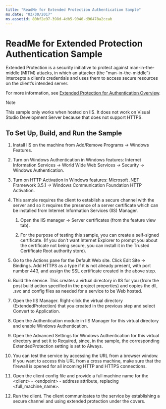 ```yaml
---
title: "ReadMe for Extended Protection Authentication Sample"
ms.date: "03/30/2017"
ms.assetid: 80bf2e97-398d-4db5-9040-d96478a2ccab
---
```

# ReadMe for Extended Protection Authentication Sample

Extended Protection is a security initiative to protect against man-in-the-middle (MITM) attacks, in which an attacker (the "man-in-the-middle") intercepts a client’s credentials and uses them to access secure resources on the client’s intended server.

For more information, see [Extended Protection for Authentication Overview](extended-protection-for-authentication-overview.md).

> [!NOTE]
> This sample only works when hosted on IIS. It does not work on Visual Studio Development Server because that does not support HTTPS.

## To Set Up, Build, and Run the Sample

1. Install IIS on the machine from Add/Remove Programs -> Windows Features.

2. Turn on Windows Authentication in Windows features: Internet Information Services -> World Wide Web Services -> Security -> Windows Authentication.

3. Turn on HTTP Activation in Windows features: Microsoft .NET Framework 3.5.1 -> Windows Communication Foundation HTTP Activation.

4. This sample requires the client to establish a secure channel with the server and so it requires the presence of a server certificate which can be installed from Internet Information Services (IIS) Manager.

    1. Open the IIS manager -> Server certificates (from the feature view tab).

    2. For the purpose of testing this sample, you can create a self-signed certificate. (If you don’t want Internet Explorer to prompt you about the certificate not being secure, you can install it in the Trusted Certificate Root authority store).

5. Go to the Actions pane for the Default Web site. Click Edit Site -> Bindings. Add HTTPS as a type if it is not already present, with port number 443, and assign the SSL certificate created in the above step.

6. Build the service. This creates a virtual directory in IIS for you (from the post build action specified in the project properties) and copies the dll, .svc and config files as needed for a service to be Web hosted.

7. Open the IIS Manager. Right-click the virtual directory (ExtendedProtection) that you created in the previous step and select Convert to Application.

8. Open the Authentication module in IIS Manager for this virtual directory and enable Windows Authentication.

9. Open the Advanced Settings for Windows Authentication for this virtual directory and set it to Required, since, in the sample, the corresponding ExtendedProtection setting is set to Always.

10. You can test the service by accessing the URL from a browser window. If you want to access this URL from a cross machine, make sure that the firewall is opened for all incoming HTTP and HTTPS connections.

11. Open the client config file and provide a full machine name for the \<client> - \<endpoint> - address attribute, replacing \<full_machine_name>.

12. Run the client. The client communicates to the service by establishing a secure channel and using extended protection under the covers.
